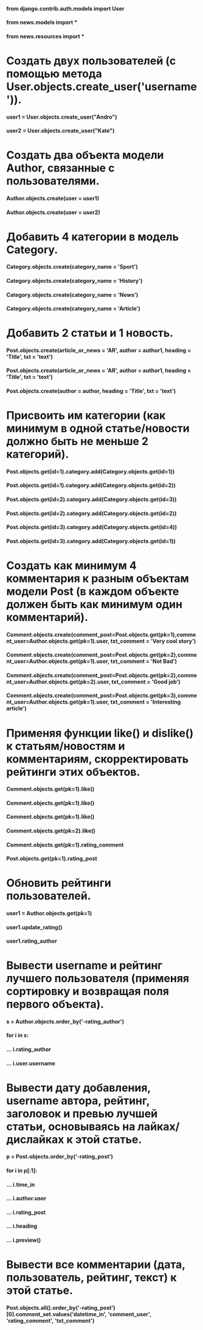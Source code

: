 #### from django.contrib.auth.models import User
#### from news.models import *
#### from news.resources import *


Создать двух пользователей (с помощью метода User.objects.create_user('username')).
================================
#### user1 = User.objects.create_user("Andro")
#### user2 = User.objects.create_user("Kate")


Создать два объекта модели Author, связанные с пользователями.
================================
#### Author.objects.create(user = user1)
#### Author.objects.create(user = user2)


Добавить 4 категории в модель Category.
================================
#### Category.objects.create(category_name = 'Sport')
#### Category.objects.create(category_name = 'History')
#### Category.objects.create(category_name = 'News')
#### Category.objects.create(category_name = 'Article')


Добавить 2 статьи и 1 новость.
================================
#### Post.objects.create(article_or_news = 'AR', author = author1, heading = 'Title', txt = 'text')
#### Post.objects.create(article_or_news = 'AR', author = author1, heading = 'Title', txt = 'text')
#### Post.objects.create(author = author, heading = 'Title', txt = 'text')


Присвоить им категории (как минимум в одной статье/новости должно быть не меньше 2 категорий).
================================
#### Post.objects.get(id=1).category.add(Category.objects.get(id=1))
#### Post.objects.get(id=1).category.add(Category.objects.get(id=2))
#### Post.objects.get(id=2).category.add(Category.objects.get(id=3))
#### Post.objects.get(id=2).category.add(Category.objects.get(id=2))
#### Post.objects.get(id=3).category.add(Category.objects.get(id=4))
#### Post.objects.get(id=3).category.add(Category.objects.get(id=1))


Создать как минимум 4 комментария к разным объектам модели Post (в каждом объекте должен быть как минимум один комментарий).
================================
#### Comment.objects.create(comment_post=Post.objects.get(pk=1),comment_user=Author.objects.get(pk=1).user, txt_comment = 'Very cool story')
#### Comment.objects.create(comment_post=Post.objects.get(pk=2),comment_user=Author.objects.get(pk=1).user, txt_comment = 'Not Bad')
#### Comment.objects.create(comment_post=Post.objects.get(pk=2),comment_user=Author.objects.get(pk=2).user, txt_comment = 'Good job')
#### Comment.objects.create(comment_post=Post.objects.get(pk=3),comment_user=Author.objects.get(pk=1).user, txt_comment = 'Interesting article')


Применяя функции like() и dislike() к статьям/новостям и комментариям, скорректировать рейтинги этих объектов.
================================
#### Comment.objects.get(pk=1).like()
#### Comment.objects.get(pk=1).like()
#### Comment.objects.get(pk=1).like()
#### Comment.objects.get(pk=2).like()
#### Comment.objects.get(pk=1).rating_comment
#### Post.objects.get(pk=1).rating_post


Обновить рейтинги пользователей.
================================
#### user1 = Author.objects.get(pk=1)
#### user1.update_rating()
#### user1.rating_author


Вывести username и рейтинг лучшего пользователя (применяя сортировку и возвращая поля первого объекта).
================================
#### s = Author.objects.order_by('-rating_author')
#### for i in s:
#### ...    i.rating_author
#### ...    i.user.username
    
    
Вывести дату добавления, username автора, рейтинг, заголовок и превью лучшей статьи, основываясь на лайках/дислайках к этой статье.   
================================
#### p = Post.objects.order_by('-rating_post')
#### for i in p[:1]:
#### ...     i.time_in
#### ...     i.author.user
#### ...     i.rating_post
#### ...     i.heading
#### ...     i.preview()    


Вывести все комментарии (дата, пользователь, рейтинг, текст) к этой статье.
================================
#### Post.objects.all().order_by('-rating_post')[0].comment_set.values('datetime_in', 'comment_user', 'rating_comment', 'txt_comment')
